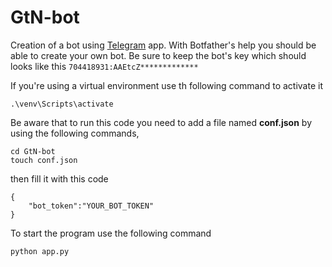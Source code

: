 # GtN-bot

Creation of a bot using [Telegram](https://telegram.org) app.
With Botfather's help you should be able to create your own bot. Be sure to keep the bot's key 
which should looks like this 
```704418931:AAEtcZ*************```

If you're using a virtual environment use th following command to activate it
```
.\venv\Scripts\activate
```
Be aware that to run this code you need to add a file named <strong>conf.json</strong>
by using the following commands, 
```
cd GtN-bot
touch conf.json
```
then fill it with this code
```
{
    "bot_token":"YOUR_BOT_TOKEN"
}
```

To start the program use the following command
```
python app.py
```